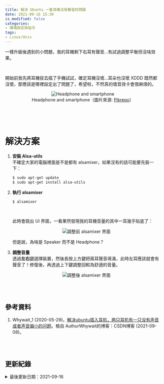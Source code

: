 ```yaml
---
title: 解決 Ubuntu 一隻耳機沒有聲音的問題
date: 2021-09-16 15:30
is_modified: false
categories:
- 環境設定與指令
tags:
- Linux/Unix 
--- 
```


一樣升級後遇到的小問題，我的耳機剩下右耳有聲音...有試過調整平衡但沒啥效果。

<!--more-->
<br>

開始前我先將耳機拔去插了手機試試，確定耳機沒壞...耳朵也沒壞 XDDD 既然都沒壞，那應該是哪裡設定出了問題了，希望啦，不然真的壞音效卡會很麻煩的。


<center> <img src="https://i.imgur.com/m0FmKgk.png" alt="Headphone and smartphone"></center>
<center  class="imgtext">Headphone and smartphone（圖片來源: <a href="https://www.pikrepo.com/fyndm/black-and-yellow-canalbuds-plug-in-black-android-smartphone"  class="imgtext">Pikrepo</a>）</center>
<br>



<br><br>

# 解決方案

1. **安裝 Alsa-utils**  
    不確定大家的電腦裡面是不是都有 alsamixer，如果沒有的話可能要先裝一下：
    ```bash
    $ sudo apt-get update
    $ sudo apt-get install alsa-utils
    ```

2. **執行 alsamixer**  
    ```bash
    $ alsamixer
    ```    
    
    <br>
    
    此時會跳出 UI 界面，一看果然發現我的耳機音量的其中一耳幾乎貼底了：
    <center> <img src="https://i.imgur.com/VCmuGyH.png" alt="調整前 alsamixer 界面"></center>
    
    但是說，為啥是 Speaker 而不是 Headphone？  
    
    
3. **調整音量**  
    透過**左右**鍵選擇裝置，然後長按上方鍵把兩耳聲音填滿，此時左耳應該就會有聲音了！修復後，再透過上下鍵調整回較為舒適的音量。

    <center> <img src="https://i.imgur.com/Zdo7Bj2.png" alt="調整後 alsamixer 界面"></center>


<br><br> 

## 參考資料 
1. Whywait_1 (2020-05-29)。[解决ubuntu插入耳机，两只耳机有一只没有声音或者声音偏小的问题](https://blog.csdn.net/AuthurWhywat/article/details/106431574)。檢自 AuthurWhywait的博客｜CSDN博客 (2021-09-08)。


<br><br> 

## 更新紀錄
<details>
  <summary>最後更新日期：2021-09-16</summary>
  <ul class="timestamp">
    　<li>2021-09-16 發布</li>
    　<li>2021-09-09 完稿</li>
    　<li>2021-09-09 完稿</li>
  </ul>
</details>